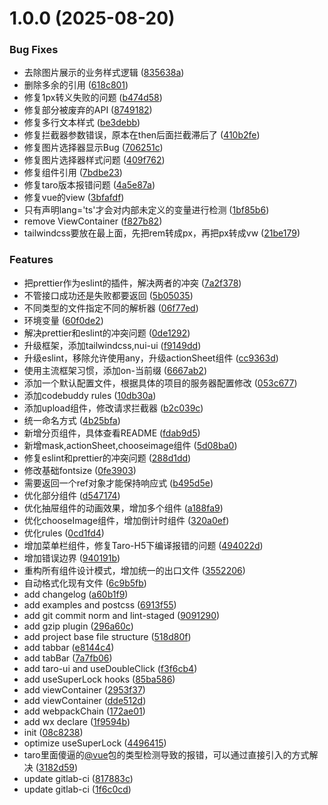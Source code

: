 # 1.0.0 (2025-08-20)


### Bug Fixes

* 去除图片展示的业务样式逻辑 ([835638a](http://36.137.111.113:18888/sukangyang/front-end-framework/taro-template/commits/835638a6976d850c62548e091fc7459020fc5860))
* 删除多余的引用 ([618c801](http://36.137.111.113:18888/sukangyang/front-end-framework/taro-template/commits/618c8010367acc256bb3420c9dcfe965437b877f))
* 修复1px转义失败的问题 ([b474d58](http://36.137.111.113:18888/sukangyang/front-end-framework/taro-template/commits/b474d5821445cb571bd5f1a0b2e7c755b7b22a4a))
* 修复部分被废弃的API ([8749182](http://36.137.111.113:18888/sukangyang/front-end-framework/taro-template/commits/87491826f664daaa36646bd63047e1e9345999db))
* 修复多行文本样式 ([be3debb](http://36.137.111.113:18888/sukangyang/front-end-framework/taro-template/commits/be3debbf1053fb50c51d6736d09ad3fb8d105756))
* 修复拦截器参数错误，原本在then后面拦截滞后了 ([410b2fe](http://36.137.111.113:18888/sukangyang/front-end-framework/taro-template/commits/410b2fe09c9a4d57b3d02f7de09557b31db61d9e))
* 修复图片选择器显示Bug ([706251c](http://36.137.111.113:18888/sukangyang/front-end-framework/taro-template/commits/706251c1b306d074e3453d9294b81c983f9a1822))
* 修复图片选择器样式问题 ([409f762](http://36.137.111.113:18888/sukangyang/front-end-framework/taro-template/commits/409f7620d2eed0f20e4092fcfc6ee23123d70f62))
* 修复组件引用 ([7bdbe23](http://36.137.111.113:18888/sukangyang/front-end-framework/taro-template/commits/7bdbe23f4c98744d0436af274c5df3b3ccbf3299))
* 修复taro版本报错问题 ([4a5e87a](http://36.137.111.113:18888/sukangyang/front-end-framework/taro-template/commits/4a5e87a6757a96933f7b3c45cab9f44a0e8574cb))
* 修复vue的view ([3bfafdf](http://36.137.111.113:18888/sukangyang/front-end-framework/taro-template/commits/3bfafdf4c075be69cf096f47b713c2eba89a37d1))
* 只有声明lang='ts'才会对内部未定义的变量进行检测 ([1bf85b6](http://36.137.111.113:18888/sukangyang/front-end-framework/taro-template/commits/1bf85b6bd3e82351855189cb10908d85838f8577))
* remove ViewContainer ([f827b82](http://36.137.111.113:18888/sukangyang/front-end-framework/taro-template/commits/f827b823b667284fb03a762072aec15d62563849))
* tailwindcss要放在最上面，先把rem转成px，再把px转成vw ([21be179](http://36.137.111.113:18888/sukangyang/front-end-framework/taro-template/commits/21be179ad76a6ea2d4371c8dda7b96b48315c2dd))


### Features

* 把prettier作为eslint的插件，解决两者的冲突 ([7a2f378](http://36.137.111.113:18888/sukangyang/front-end-framework/taro-template/commits/7a2f3783ff24364076050b1df29268ae23e65990))
* 不管接口成功还是失败都要返回 ([5b05035](http://36.137.111.113:18888/sukangyang/front-end-framework/taro-template/commits/5b050356bd17a7a8851d977d2e5638cec082764c))
* 不同类型的文件指定不同的解析器 ([06f77ed](http://36.137.111.113:18888/sukangyang/front-end-framework/taro-template/commits/06f77edc34d572e20a3b16e4a9aff59d0d0cbaed))
* 环境变量 ([60f0de2](http://36.137.111.113:18888/sukangyang/front-end-framework/taro-template/commits/60f0de2468176b9c785e43c22b6e8620c48589c2))
* 解决prettier和eslint的冲突问题 ([0de1292](http://36.137.111.113:18888/sukangyang/front-end-framework/taro-template/commits/0de129200c14f3d4be852eb7206d96b3323dd954))
* 升级框架，添加tailwindcss,nui-ui ([f9149dd](http://36.137.111.113:18888/sukangyang/front-end-framework/taro-template/commits/f9149ddbd2bce6b16978b3d9413137ade0e858a6))
* 升级eslint，移除允许使用any，升级actionSheet组件 ([cc9363d](http://36.137.111.113:18888/sukangyang/front-end-framework/taro-template/commits/cc9363ddc51e101728d8799f496e738da0fa2b2d))
* 使用主流框架习惯，添加on-当前缀 ([6667ab2](http://36.137.111.113:18888/sukangyang/front-end-framework/taro-template/commits/6667ab2ee4bde667493512258ac66f357bb60eb6))
* 添加一个默认配置文件，根据具体的项目的服务器配置修改 ([053c677](http://36.137.111.113:18888/sukangyang/front-end-framework/taro-template/commits/053c677722672cc94539a696be750dab2efe1b08))
* 添加codebuddy rules ([10db30a](http://36.137.111.113:18888/sukangyang/front-end-framework/taro-template/commits/10db30a3c53b70e41230bd710dba504d6cbaca1a))
* 添加upload组件，修改请求拦截器 ([b2c039c](http://36.137.111.113:18888/sukangyang/front-end-framework/taro-template/commits/b2c039c8e7fbac95bdb20eb1c2c86508309e04ef))
* 统一命名方式 ([4b25bfa](http://36.137.111.113:18888/sukangyang/front-end-framework/taro-template/commits/4b25bfabe8b95be4a7883808b434ff37c963cec9))
* 新增分页组件，具体查看README ([fdab9d5](http://36.137.111.113:18888/sukangyang/front-end-framework/taro-template/commits/fdab9d50148697d50b246efa1b1973ce4b97cb54))
* 新增mask,actionSheet,chooseimage组件 ([5d08ba0](http://36.137.111.113:18888/sukangyang/front-end-framework/taro-template/commits/5d08ba0f8855a8b347c427cb13c70c2875cd4bd4))
* 修复eslint和prettier的冲突问题 ([288d1dd](http://36.137.111.113:18888/sukangyang/front-end-framework/taro-template/commits/288d1dd14dbf32e4ea1157d4409faba2d7216413))
* 修改基础fontsize ([0fe3903](http://36.137.111.113:18888/sukangyang/front-end-framework/taro-template/commits/0fe39037431902f544e18e857a6aa8484bd90ba1))
* 需要返回一个ref对象才能保持响应式 ([b495d5e](http://36.137.111.113:18888/sukangyang/front-end-framework/taro-template/commits/b495d5ec603fd9c0c0381451e3a643bf5c0ff270))
* 优化部分组件 ([d547174](http://36.137.111.113:18888/sukangyang/front-end-framework/taro-template/commits/d5471743b37ac98a0d99705b837731840e6fe255))
* 优化抽屉组件的动画效果，增加多个组件 ([a188fa9](http://36.137.111.113:18888/sukangyang/front-end-framework/taro-template/commits/a188fa9a52a6ddbb60050e006e5d344face59fa6))
* 优化chooseImage组件，增加倒计时组件 ([320a0ef](http://36.137.111.113:18888/sukangyang/front-end-framework/taro-template/commits/320a0ef1685c61e1019ced3f6a0601cb9f5aa455))
* 优化rules ([0cd1fd4](http://36.137.111.113:18888/sukangyang/front-end-framework/taro-template/commits/0cd1fd4e37da3c40d65a9d83769871fa3fa1e426))
* 增加菜单栏组件，修复Taro-H5下编译报错的问题 ([494022d](http://36.137.111.113:18888/sukangyang/front-end-framework/taro-template/commits/494022df2c4a6d7d9a836b976db2af8d9bf6a1b8))
* 增加错误边界 ([940191b](http://36.137.111.113:18888/sukangyang/front-end-framework/taro-template/commits/940191bdbe7a7362f0df7d8bf40d673c20a9b335))
* 重构所有组件设计模式，增加统一的出口文件 ([3552206](http://36.137.111.113:18888/sukangyang/front-end-framework/taro-template/commits/355220660739a6915f96946ac5c95f2ee91198cf))
* 自动格式化现有文件 ([6c9b5fb](http://36.137.111.113:18888/sukangyang/front-end-framework/taro-template/commits/6c9b5fb4329aff1cb85209544c72912b3c684b8c))
* add changelog ([a60b1f9](http://36.137.111.113:18888/sukangyang/front-end-framework/taro-template/commits/a60b1f9bd3cbfbc68410a9ae1283fc36f80ea222))
* add examples and postcss ([6913f55](http://36.137.111.113:18888/sukangyang/front-end-framework/taro-template/commits/6913f55445ed0a5758032add645be5e1b285d1c2))
* add git commit norm and lint-staged ([9091290](http://36.137.111.113:18888/sukangyang/front-end-framework/taro-template/commits/90912902266ade1817d15727d22c704dca2628fb))
* add gzip plugin ([296a60c](http://36.137.111.113:18888/sukangyang/front-end-framework/taro-template/commits/296a60c40ef5127d3c76aa56e8462603a2fc2ea0))
* add project base file structure ([518d80f](http://36.137.111.113:18888/sukangyang/front-end-framework/taro-template/commits/518d80fe706ed6b3e6d57f3d2af13ad50a90bf45))
* add tabbar ([e8144c4](http://36.137.111.113:18888/sukangyang/front-end-framework/taro-template/commits/e8144c4cfa54fadff23bb0ef9a140503130c26d8))
* add tabBar ([7a7fb06](http://36.137.111.113:18888/sukangyang/front-end-framework/taro-template/commits/7a7fb0602aad439c514e19ac0f708a37e4a4759b))
* add taro-ui and useDoubleClick ([f3f6cb4](http://36.137.111.113:18888/sukangyang/front-end-framework/taro-template/commits/f3f6cb4f28566c566937974d0e522539dc86fe53))
* add useSuperLock hooks ([85ba586](http://36.137.111.113:18888/sukangyang/front-end-framework/taro-template/commits/85ba586eb96aad632a8c0fd7d0d02189c1605bad))
* add viewContainer ([2953f37](http://36.137.111.113:18888/sukangyang/front-end-framework/taro-template/commits/2953f37179b1c0b6d86afeb30854f460da275925))
* add viewContainer ([dde512d](http://36.137.111.113:18888/sukangyang/front-end-framework/taro-template/commits/dde512d3d9f71286a1520467ed054ee3665da240))
* add webpackChain ([172ae01](http://36.137.111.113:18888/sukangyang/front-end-framework/taro-template/commits/172ae01d0731873334692b478034b50d923a80a1))
* add wx declare ([1f9594b](http://36.137.111.113:18888/sukangyang/front-end-framework/taro-template/commits/1f9594b2213ce613820d3cf8bffc39c268e7a5aa))
* init ([08c8238](http://36.137.111.113:18888/sukangyang/front-end-framework/taro-template/commits/08c8238c216b9b9c07a3dffe81b79554cbfc7077))
* optimize useSuperLock ([4496415](http://36.137.111.113:18888/sukangyang/front-end-framework/taro-template/commits/44964158fcd67d4913e83b3c1b5ff89dd6fddd77))
* taro里面傻逼的[@vue](http://36.137.111.113:18888/vue)包的类型检测导致的报错，可以通过直接引入的方式解决 ([3182d59](http://36.137.111.113:18888/sukangyang/front-end-framework/taro-template/commits/3182d5937de74149c53a60d442f929d2071666e6))
* update gitlab-ci ([817883c](http://36.137.111.113:18888/sukangyang/front-end-framework/taro-template/commits/817883cc7873ebac8f9539d55c8b279c702184f9))
* update gitlab-ci ([1f6c0cd](http://36.137.111.113:18888/sukangyang/front-end-framework/taro-template/commits/1f6c0cd49e2f6ab90f03a88335b0a4ccb5f26894))




